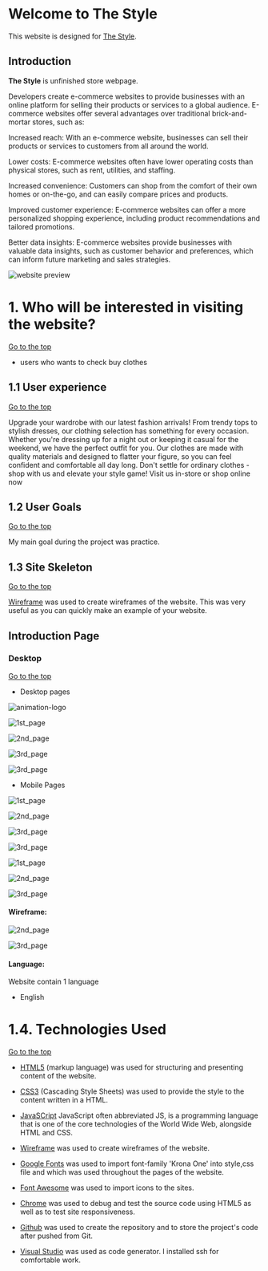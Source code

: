 # Welcome to The Style

This website is designed for [The Style](https://denysrudenko.github.io/TUD-Project2_Ecommerce-Shop-Website/).

## Introduction

**The Style** is unfinished store webpage.

Developers create e-commerce websites to provide businesses with an online platform for selling their products or services to a global audience. E-commerce websites offer several advantages over traditional brick-and-mortar stores, such as:

Increased reach: With an e-commerce website, businesses can sell their products or services to customers from all around the world.

Lower costs: E-commerce websites often have lower operating costs than physical stores, such as rent, utilities, and staffing.

Increased convenience: Customers can shop from the comfort of their own homes or on-the-go, and can easily compare prices and products.

Improved customer experience: E-commerce websites can offer a more personalized shopping experience, including product recommendations and tailored promotions.

Better data insights: E-commerce websites provide businesses with valuable data insights, such as customer behavior and preferences, which can inform future marketing and sales strategies.

![website preview](src/images/mokflow/main.png)

# 1. Who will be interested in visiting the website?

[Go to the top](#table-of-contents)

- users who wants to check buy clothes

<a name="user-exp"></a>

## 1.1 User experience

[Go to the top](#table-of-contents)

Upgrade your wardrobe with our latest fashion arrivals! From trendy tops to stylish dresses, our clothing selection has something for every occasion. Whether you're dressing up for a night out or keeping it casual for the weekend, we have the perfect outfit for you. Our clothes are made with quality materials and designed to flatter your figure, so you can feel confident and comfortable all day long. Don't settle for ordinary clothes - shop with us and elevate your style game! Visit us in-store or shop online now

<a name="user-goals"></a>

## 1.2 User Goals

[Go to the top](#table-of-contents)

My main goal during the project was practice.

<a name="wireframes"></a>

## 1.3 Site Skeleton

[Go to the top](#table-of-contents)

[Wireframe](https://wireframe.cc/) was used to create wireframes of the website. This was very useful as you can quickly make an example of your website.

<a name="introduction-page"></a>

## Introduction Page

### Desktop

[Go to the top](#table-of-contents)

- Desktop pages

![animation-logo](src/images/mokflow/m1.jpg)

![1st_page](src/images/mokflow/m2.jpg)

![2nd_page](src/images/mokflow/m3.jpg)

![3rd_page](src/images/mokflow/m4.jpg)

![3rd_page](src/images/mokflow/m5.jpg)

- Mobile Pages

![1st_page](src/images/mokflow/m6.jpg)

![2nd_page](src/images/mokflow/m7.jpg)

![3rd_page](src/images/mokflow/m8.jpg)

![3rd_page](src/images/mokflow/m9.jpg)

![1st_page](src/images/mokflow/m10.jpg)

![2nd_page](src/images/mokflow/m11.jpg)

![3rd_page](src/images/mokflow/m12.jpg)

#### Wireframe:

![2nd_page](src/images/mokflow/m13.jpg)

![3rd_page](src/images/mokflow/m14.jpg)

<a name="result"></a>

#### Language:

Website contain 1 language

- English

<a name="technologies-used"></a>

# 1.4. Technologies Used

[Go to the top](#table-of-contents)

- [HTML5](https://en.wikipedia.org/wiki/HTML5) (markup language) was used for structuring and presenting content of the website.

- [CSS3](https://en.wikipedia.org/wiki/CSS) (Cascading Style Sheets) was used to provide the style to the content written in a HTML.

- [JavaSCript](https://en.wikipedia.org/wiki/JavaScript) JavaScript often abbreviated JS, is a programming language that is one of the core technologies of the World Wide Web, alongside HTML and CSS.

- [Wireframe](https://wireframe.cc/) was used to create wireframes of the website.

- [Google Fonts](https://fonts.google.com/) was used to import font-family 'Krona One' into style,css file and which was used throughout the pages of the website.

- [Font Awesome](https://fontawesome.com/) was used to import icons to the sites.

- [Chrome](https://www.google.com/intl/en_uk/chrome/) was used to debug and test the source code using HTML5 as well as to test site responsiveness.

- [Github](https://github.com/) was used to create the repository and to store the project's code after pushed from Git.

- [Visual Studio](https://code.visualstudio.com/) was used as code generator. I installed ssh for comfortable work.
